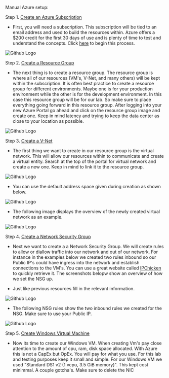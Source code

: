 Manual Azure setup: 

Step 1. [Create an Azure Subscription](https://azure.microsoft.com/en-us/free/) 

- First, you will need a subscription. This subscription will be tied to an email address and used to build the resources within. Azure offers a $200 credit for the first 30 days of use and is plenty of time to test and understand the concepts. Click [here](https://azure.microsoft.com/en-us/free/) to begin this process.

![Github Logo](/Screenshots/Azure_free.PNG)

Step 2. [Create a Resource Group](https://docs.microsoft.com/en-us/azure/azure-resource-manager/management/manage-resource-groups-portal) 

- The next thing is to create a resource group. The resource group is where all of our resources (VM's, V-Net, and many others) will be kept within the subscription. It is often best practice to create a resource group for different environments. Maybe one is for your production environment while the other is for the development environment. In this case this resource group will be for our lab. So make sure to place everything going forward in this resource group. After logging into your new Azure Portal go ahead and click on the resource group image and create one. Keep in mind latency and trying to keep the data center as close to your location as possible. 

![Github Logo](/Screenshots/resource.PNG)

Step 3. [Create a V-Net](https://docs.microsoft.com/en-us/azure/virtual-network/quick-create-portal) 

- The first thing we want to create in our resource group is the virtual network. This will allow our resources within to communicate and create a virtual entity. Search at the top of the portal for virtual network and create a new one. Keep in mind to link it to the resource group. 

![Github Logo](/Screenshots/VNET_Create.PNG)

- You can use the default address space given during creation as shown below.

![Github Logo](/Screenshots/VNET_IP.PNG)

- The following image displays the overview of the newly created virtual network as an example.

![Github Logo](/Screenshots/VNET_Overview.PNG)

Step 4. [Create a Network Security Group](https://docs.microsoft.com/en-us/azure/virtual-network/tutorial-filter-network-traffic) 

- Next we want to create a a Network Security Group. We will create rules to allow or diallow traffic into our network and out of our network. For instance in the examples below we created two rules inbound so our Public IP's could have ingress into the network and establish connections to the VM's. You can use a great website called [IPChicken](https://ipchicken.com/) to quickly retrieve it. The screenshots belopw show an overview of how we set the NSG up. 

- Just like previous resources fill in the relevant information. 

![Github Logo](/Screenshots/NSG_Create.PNG)

- The following NSG rules show the two inbound rules we created for the NSG. Make sure to use your Public IP. 

![Github Logo](/Screenshots/NSG_Rules.PNG)

Step 5. [Create Windows Virtual Machine](https://docs.microsoft.com/en-us/azure/virtual-machines/windows/quick-create-portal) 

- Now its time to create our Windows VM. When creating Vm's pay close attention to the amount of cpu, ram, disk space allocated. With Azure this is not a CapEx but OpEx. You will pay for what you use. For this lab and testing purposes keep it small and simple. For our Windows VM we used "Standard DS1 v2 (1 vcpu, 3.5 GiB memory)". This kept cost minimmal. A couple gotcha's. Make sure to delete the NIC 
